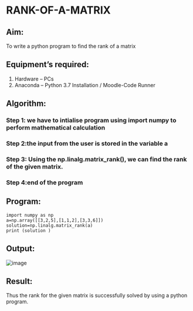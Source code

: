 # RANK-OF-A-MATRIX
## Aim:
To write a python program to find the rank of a matrix
## Equipment’s required:
1. 	Hardware – PCs
2. 	Anaconda – Python 3.7 Installation / Moodle-Code Runner
## Algorithm:
### Step 1: we have to intialise program using import numpy to perform mathematical calculation
### Step 2:the input from the user is stored in the variable a 
### Step 3: Using the np.linalg.matrix_rank(), we can find the rank of the given matrix.
### Step 4:end of the program 
## Program:
```
import numpy as np 
a=np.array([[3,2,5],[1,1,2],[3,3,6]])
solution=np.linalg.matrix_rank(a)
print (solution )
```
## Output:
![image](https://github.com/user-attachments/assets/3467e80a-d161-4801-908e-07717dda5642)

## Result:
Thus the rank for the given matrix is successfully solved by  using a python program.

